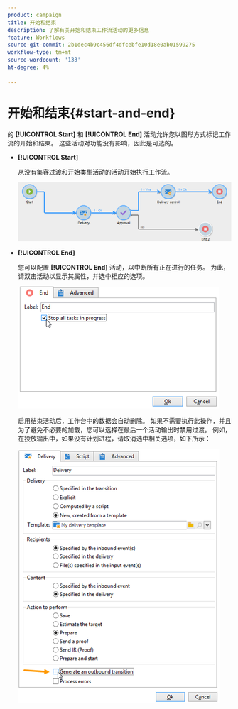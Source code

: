 ```yaml
---
product: campaign
title: 开始和结束
description: 了解有关开始和结束工作流活动的更多信息
feature: Workflows
source-git-commit: 2b1dec4b9c456df4dfcebfe10d18e0ab01599275
workflow-type: tm+mt
source-wordcount: '133'
ht-degree: 4%

---
```


# 开始和结束{#start-and-end}



的 **[!UICONTROL Start]** 和 **[!UICONTROL End]** 活动允许您以图形方式标记工作流的开始和结束。 这些活动对功能没有影响，因此是可选的。

* **[!UICONTROL Start]**

   从没有集客过渡和开始类型活动的活动开始执行工作流。

   ![](assets/s_user_segmentation_start_stop.png)

* **[!UICONTROL End]**

   您可以配置 **[!UICONTROL End]** 活动，以中断所有正在进行的任务。 为此，请双击活动以显示其属性，并选中相应的选项。

   ![](assets/s_user_segmentation_end.png)

   启用结束活动后，工作台中的数据会自动删除。 如果不需要执行此操作，并且为了避免不必要的加载，您可以选择在最后一个活动输出时禁用过渡。 例如，在投放输出中，如果没有计划进程，请取消选中相关选项，如下所示：

   ![](assets/s_advuser_delivery_option_no_output.png)
